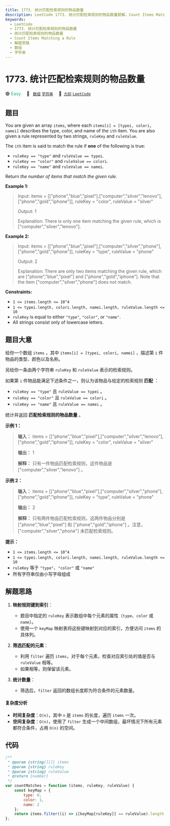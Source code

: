 ```yaml
---
title: 1773. 统计匹配检索规则的物品数量
description: LeetCode 1773. 统计匹配检索规则的物品数量题解，Count Items Matching a Rule，包含解题思路、复杂度分析以及完整的 JavaScript 代码实现。
keywords:
  - LeetCode
  - 1773. 统计匹配检索规则的物品数量
  - 统计匹配检索规则的物品数量
  - Count Items Matching a Rule
  - 解题思路
  - 数组
  - 字符串
---
```


# 1773. 统计匹配检索规则的物品数量

🟢 <font color=#15bd66>Easy</font>&emsp; 🔖&ensp; [`数组`](/tag/array.md) [`字符串`](/tag/string.md)&emsp; 🔗&ensp;[`力扣`](https://leetcode.cn/problems/count-items-matching-a-rule) [`LeetCode`](https://leetcode.com/problems/count-items-matching-a-rule)

## 题目

You are given an array `items`, where each `items[i] = [typei, colori, namei]`
describes the type, color, and name of the `ith` item. You are also given a
rule represented by two strings, `ruleKey` and `ruleValue`.

The `ith` item is said to match the rule if **one** of the following is true:

- `ruleKey == "type"` and `ruleValue == typei`.
- `ruleKey == "color"` and `ruleValue == colori`.
- `ruleKey == "name"` and `ruleValue == namei`.

Return _the number of items that match the given rule_.

**Example 1:**

> Input: items = [["phone","blue","pixel"],["computer","silver","lenovo"],["phone","gold","iphone"]], ruleKey = "color", ruleValue = "silver"
>
> Output: 1
>
> Explanation: There is only one item matching the given rule, which is ["computer","silver","lenovo"].

**Example 2:**

> Input: items = [["phone","blue","pixel"],["computer","silver","phone"],["phone","gold","iphone"]], ruleKey = "type", ruleValue = "phone"
>
> Output: 2
>
> Explanation: There are only two items matching the given rule, which are ["phone","blue","pixel"] and ["phone","gold","iphone"]. Note that the item ["computer","silver","phone"] does not match.

**Constraints:**

- `1 <= items.length <= 10^4`
- `1 <= typei.length, colori.length, namei.length, ruleValue.length <= 10`
- `ruleKey` is equal to either `"type"`, `"color"`, or `"name"`.
- All strings consist only of lowercase letters.

## 题目大意

给你一个数组 `items` ，其中 `items[i] = [typei, colori, namei]` ，描述第 `i` 件物品的类型、颜色以及名称。

另给你一条由两个字符串 `ruleKey` 和 `ruleValue` 表示的检索规则。

如果第 `i` 件物品能满足下述条件之一，则认为该物品与给定的检索规则 **匹配** ：

- `ruleKey == "type"` 且 `ruleValue == typei` 。
- `ruleKey == "color"` 且 `ruleValue == colori` 。
- `ruleKey == "name"` 且 `ruleValue == namei` 。

统计并返回 **匹配检索规则的物品数量** 。

**示例 1：**

> **输入：** items = [["phone","blue","pixel"],["computer","silver","lenovo"],["phone","gold","iphone"]], ruleKey = "color", ruleValue = "silver"
>
> **输出：** 1
>
> **解释：** 只有一件物品匹配检索规则，这件物品是 ["computer","silver","lenovo"] 。

**示例 2：**

> **输入：** items = [["phone","blue","pixel"],["computer","silver","phone"],["phone","gold","iphone"]], ruleKey = "type", ruleValue = "phone"
>
> **输出：** 2
>
> **解释：** 只有两件物品匹配检索规则，这两件物品分别是 ["phone","blue","pixel"] 和 ["phone","gold","iphone"] 。注意，["computer","silver","phone"] 未匹配检索规则。

**提示：**

- `1 <= items.length <= 10^4`
- `1 <= typei.length, colori.length, namei.length, ruleValue.length <= 10`
- `ruleKey` 等于 `"type"`、`"color"` 或 `"name"`
- 所有字符串仅由小写字母组成

## 解题思路

1. **映射规则键到索引**：

   - 题目中指定的 `ruleKey` 表示数组中每个元素的属性（`type`、`color` 或 `name`）。
   - 使用一个 `keyMap` 映射表将这些键映射到对应的索引，方便访问 `items` 的具体列。

2. **筛选匹配的元素**：

   - 利用 `filter` 遍历 `items`，对于每个元素，检查对应索引处的值是否与 `ruleValue` 相等。
   - 如果相等，则保留该元素。

3. **统计数量**：
   - 筛选后，`filter` 返回的数组长度即为符合条件的元素数量。

#### 复杂度分析

- **时间复杂度**：`O(n)`，其中 `n` 是 `items` 的长度，遍历 `items` 一次。
- **空间复杂度**：`O(n)`，使用了 `filter` 生成一个中间数组，最坏情况下所有元素都符合条件，占用 `O(n)` 的空间。

## 代码

```javascript
/**
 * @param {string[][]} items
 * @param {string} ruleKey
 * @param {string} ruleValue
 * @return {number}
 */
var countMatches = function (items, ruleKey, ruleValue) {
	const keyMap = {
		type: 0,
		color: 1,
		name: 2
	};
	return items.filter((i) => i[keyMap[ruleKey]] == ruleValue).length;
};
```
